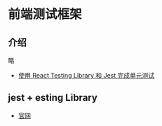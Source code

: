 # 前端测试框架

## 介绍
略
- [使用 React Testing Library 和 Jest 完成单元测试](http://blog.itpub.net/31559758/viewspace-2682344/)

## jest + esting Library 
- [官网](https://jestjs.io/)